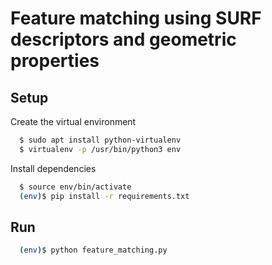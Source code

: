 # Feature matching using SURF descriptors and geometric properties

## Setup

Create the virtual environment

```bash
  $ sudo apt install python-virtualenv
  $ virtualenv -p /usr/bin/python3 env
```

Install dependencies
```bash
  $ source env/bin/activate
  (env)$ pip install -r requirements.txt
```

## Run

```bash
  (env)$ python feature_matching.py
```
